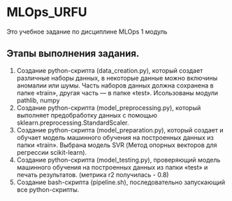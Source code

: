 # MLOps_URFU

Это учебное задание по дисциплине MLOps 1 модуль 

## Этапы выполнения задания.
1. Создание python-скрипта (data_creation.py), который создает различные наборы данных, в некоторые данные можно включины аномалии или шумы. Часть наборов данных должна сохранена в папке «train», другая часть — в папке «test». Исользованы модули pathlib, numpy
2. Создание python-скрипта (model_preprocessing.py), который выполняет предобработку данных с помощью sklearn.preprocessing.StandardScaler.
3. Создание python-скрипта (model_preparation.py), который создает и обучает модель машинного обучения на построенных данных из папки «train». Выбрана модель SVR (Метод опорных векторов для регрессии scikit-learn).
4. Создание python-скрипта (model_testing.py), проверяющий модель машинного обучения на построенных данных из папки «test» и печать результатов. (метрика r2 получилась - 0.8)
5. Создание bash-скрипта (pipeline.sh), последовательно запускающий все python-скрипты.
